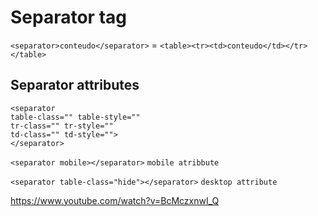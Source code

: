 # Separator tag
``<separator>conteudo</separator>`` = ``<table><tr><td>conteudo</td></tr></table>``



## Separator attributes
```
<separator
table-class="" table-style=""
tr-class="" tr-style=""
td-class="" td-style="">
</separator>
```
  
``<separator mobile></separator>`` ``mobile atribbute``

``<separator table-class="hide"></separator>`` `desktop attribute`

https://www.youtube.com/watch?v=BcMczxnwI_Q
